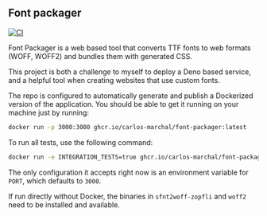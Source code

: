 ## Font packager

[![CI](https://img.shields.io/github/workflow/status/carlos-marchal/font-packager/CI?label=Build%2C%20test%20%26%20deploy&style=for-the-badge)](https://github.com/carlos-marchal/font-packager/actions/workflows/ci.yaml)

Font Packager is a web based tool that converts TTF fonts to web formats (WOFF, WOFF2)
and bundles them with generated CSS.

This project is both a challenge to myself to deploy a Deno based service, and
a helpful tool when creating websites that use custom fonts.

The repo is configured to automatically generate and publish a Dockerized version of the
application. You should be able to get it running on your machine just by running:

```sh
docker run -p 3000:3000 ghcr.io/carlos-marchal/font-packager:latest
```

To run all tests, use the following command:

```sh
docker run -e INTEGRATION_TESTS=true ghcr.io/carlos-marchal/font-packager:latest deno test -A
```

The only configuration it accepts right now is an environment variable for `PORT`, which
defaults to `3000`.

If run directly without Docker, the binaries in `sfnt2woff-zopfli` and `woff2` need to be installed
and available.